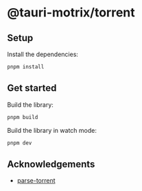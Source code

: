# @tauri-motrix/torrent

## Setup

Install the dependencies:

```bash
pnpm install
```

## Get started

Build the library:

```bash
pnpm build
```

Build the library in watch mode:

```bash
pnpm dev
```

## Acknowledgements

- [parse-torrent](https://github.com/webtorrent/parse-torrent)
